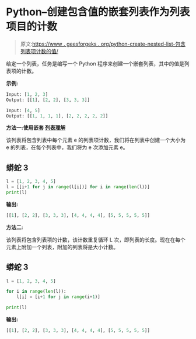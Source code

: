 # Python–创建包含值的嵌套列表作为列表项目的计数

> 原文:[https://www . geesforgeks . org/python-create-nested-list-包含列表项计数的值/](https://www.geeksforgeeks.org/python-create-nested-list-containing-values-as-the-count-of-list-items/)

给定一个列表，任务是编写一个 Python 程序来创建一个嵌套列表，其中的值是列表项的计数。

**示例:**

```py
Input: [1, 2, 3]
Output: [[1], [2, 2], [3, 3, 3]]

Input: [4, 5]
Output: [[1, 1, 1, 1], [2, 2, 2, 2, 2]]
```

**方法一:使用嵌套** [**列表理解**](https://www.geeksforgeeks.org/python-list-comprehension-and-slicing/)

该列表将包含列表中每个元素 e 的列表项计数，我们将在列表中创建一个大小为 e 的列表，在每个列表中，我们将为 e 次添加元素 e。

## 蟒蛇 3

```py
l = [1, 2, 3, 4, 5]
l = [[i+1 for j in range(l[i])] for i in range(len(l))]
print(l)
```

**输出:**

```py
[[1], [2, 2], [3, 3, 3], [4, 4, 4, 4], [5, 5, 5, 5, 5]]
```

**方法二:**

该列表将包含列表项的计数，该计数重复循环 L 次，即列表的长度。现在在每个元素上附加一个列表，附加的列表将是大小计数。

## 蟒蛇 3

```py
l = [1, 2, 3, 4, 5]

for i in range(len(l)):
    l[i] = [i+1 for j in range(i+1)]

print(l)
```

**输出:**

```py
[[1], [2, 2], [3, 3, 3], [4, 4, 4, 4], [5, 5, 5, 5, 5]]
```
